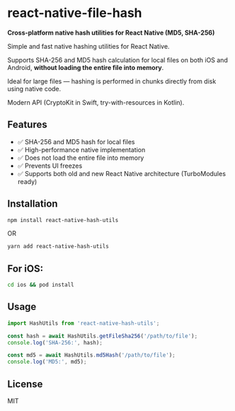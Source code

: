 # react-native-file-hash
**Cross-platform native hash utilities for React Native (MD5, SHA-256)**

Simple and fast native hashing utilities for React Native.

Supports SHA-256 and MD5 hash calculation for local files on both iOS and Android, **without loading the entire file into memory**.

Ideal for large files — hashing is performed in chunks directly from disk using native code.

Modern API (CryptoKit in Swift, try-with-resources in Kotlin).

## Features

- ✅ SHA-256 and MD5 hash for local files
- ✅ High-performance native implementation
- ✅ Does not load the entire file into memory
- ✅ Prevents UI freezes
- ✅ Supports both old and new React Native architecture (TurboModules ready)

## Installation

```bash
npm install react-native-hash-utils
```

OR

```bash
yarn add react-native-hash-utils
```

## For iOS:

```bash
cd ios && pod install
```


## Usage

```ts
import HashUtils from 'react-native-hash-utils';

const hash = await HashUtils.getFileSha256('/path/to/file');
console.log('SHA-256:', hash);

const md5 = await HashUtils.md5Hash('/path/to/file');
console.log('MD5:', md5);
```
## License

MIT

